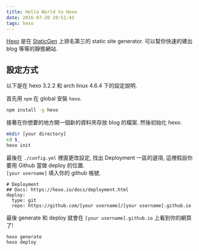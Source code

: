 ```yaml
---
title: Hello World to Hexo
date: 2016-07-20 19:51:43
tags: hexo
---
```

[Hexo](https://hexo.io/) 是在 [StaticGen](https://www.staticgen.com/)
上排名第三的 static site generator. 可以幫你快速的建出 blog 等等的靜態網站.

## 設定方式

以下是在 hexo 3.2.2 和 arch linux 4.6.4 下的設定說明. 

<!--more-->

首先用 `npm` 在 global 安裝 `hexo`. 
```bash
npm install -g hexo
```

接著在你想要的地方開一個新的資料夾存放 blog 的檔案.
然後初始化 hexo.
```bash
mkdir [your directory]
cd $_
hexo init
```

最後在 `./config.yml` 裡面更改設定, 找出 Deployment 一區的選項,
這裡假設你要用 Github 當做 deploy 的位置.  
`[your username]` 填入你的 github 帳號.
```
# Deployment
## Docs: https://hexo.io/docs/deployment.html
deploy:
  type: git
  repo: https://github.com/[your username]/[your username].github.io
```

最後 generate 和 deploy 就會在 `[your username].github.io` 上看到你的網頁了!
```
hexo generate
hexo deploy
```
